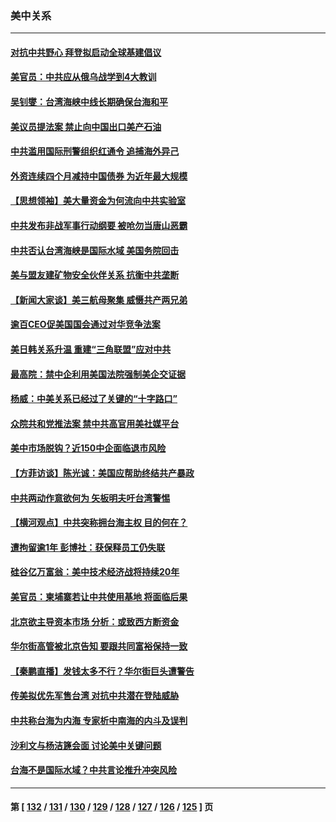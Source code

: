 ### 美中关系
---
#### [对抗中共野心 拜登拟启动全球基建倡议](../../pages/nf1412576/n13761108.md) 
#### [美官员：中共应从俄乌战学到4大教训](../../pages/nf1412576/n13760917.md) 
#### [吴钊燮：台湾海峡中线长期确保台海和平](../../pages/nf1412576/n13760922.md) 
#### [美议员提法案 禁止向中国出口美产石油](../../pages/nf1412576/n13760641.md) 
#### [中共滥用国际刑警组织红通令 追捕海外异己](../../pages/nf1412576/n13760626.md) 
#### [外资连续四个月减持中国债券 为近年最大规模](../../pages/nf1412576/n13760407.md) 
#### [【思想领袖】美大量资金为何流向中共实验室](../../pages/nf1412576/n13740268.md) 
#### [中共发布非战军事行动纲要 被呛勿当唐山恶霸](../../pages/nf1412576/n13760399.md) 
#### [中共否认台湾海峡是国际水域 美国务院回击](../../pages/nf1412576/n13760335.md) 
#### [美与盟友建矿物安全伙伴关系 抗衡中共垄断](../../pages/nf1412576/n13760282.md) 
#### [【新闻大家谈】美三航母聚集 威慑共产两兄弟](../../pages/nf1412576/n13759838.md) 
#### [逾百CEO促美国国会通过对华竞争法案](../../pages/nf1412576/n13760158.md) 
#### [美日韩关系升温 重建“三角联盟”应对中共](../../pages/nf1412576/n13760016.md) 
#### [最高院：禁中企利用美国法院强制美企交证据](../../pages/nf1412576/n13759827.md) 
#### [杨威：中美关系已经过了关键的“十字路口”](../../pages/nf1412576/n13759798.md) 
#### [众院共和党推法案 禁中共高官用美社媒平台](../../pages/nf1412576/n13759773.md) 
#### [美中市场脱钩？近150中企面临退市风险](../../pages/nf1412576/n13759737.md) 
#### [【方菲访谈】陈光诚：美国应帮助终结共产暴政](../../pages/nf1412576/n13759521.md) 
#### [中共两动作意欲何为 矢板明夫吁台湾警惕](../../pages/nf1412576/n13759675.md) 
#### [【横河观点】中共突称拥台海主权 目的何在？](../../pages/nf1412576/n13759690.md) 
#### [遭拘留逾1年 彭博社：获保释员工仍失联](../../pages/nf1412576/n13759575.md) 
#### [硅谷亿万富翁：美中技术经济战将持续20年](../../pages/nf1412576/n13759522.md) 
#### [美官员：柬埔寨若让中共使用基地 将面临后果](../../pages/nf1412576/n13759316.md) 
#### [北京欲主导资本市场 分析：或致西方断资金](../../pages/nf1412576/n13759138.md) 
#### [华尔街高管被北京告知 要跟共同富裕保持一致](../../pages/nf1412576/n13759067.md) 
#### [【秦鹏直播】发钱太多不行？华尔街巨头遭警告](../../pages/nf1412576/n13758979.md) 
#### [传美拟优先军售台湾 对抗中共潜在登陆威胁](../../pages/nf1412576/n13758962.md) 
#### [中共称台海为内海 专家析中南海的内斗及误判](../../pages/nf1412576/n13758772.md) 
#### [沙利文与杨洁篪会面 讨论美中关键问题](../../pages/nf1412576/n13758918.md) 
#### [台海不是国际水域？中共言论推升冲突风险](../../pages/nf1412576/n13758829.md) 

---
#### 第 [ [132](./132.md) / [131](./131.md) / [130](./130.md) / [129](./129.md) / [128](./128.md) / [127](./127.md) / [126](./126.md) / [125](./125.md) ] 页

